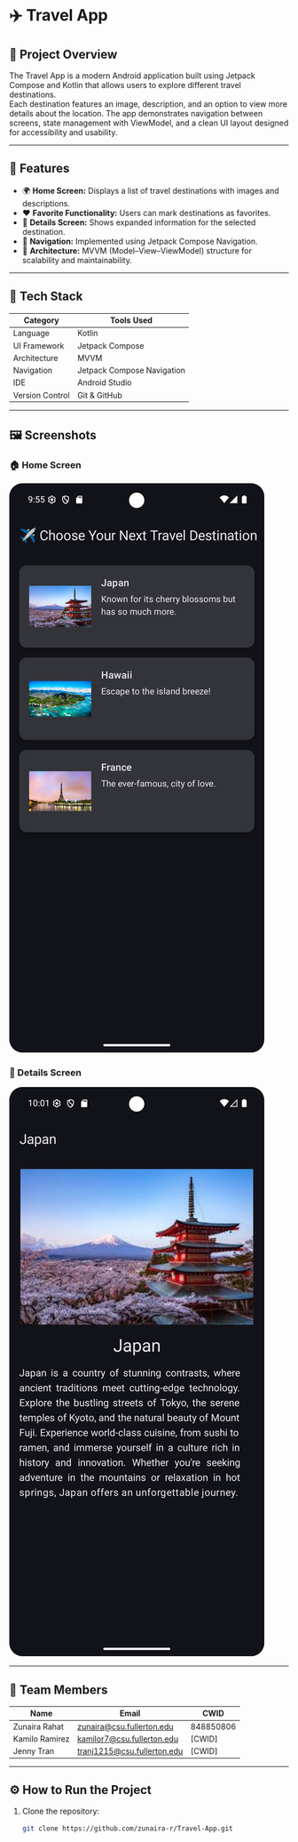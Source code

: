 # ✈️ Travel App

## 📱 Project Overview
The Travel App is a modern Android application built using Jetpack Compose and Kotlin that allows users to explore different travel destinations.  
Each destination features an image, description, and an option to view more details about the location. The app demonstrates navigation between screens, state management with ViewModel, and a clean UI layout designed for accessibility and usability.

---

## 🧭 Features
- 🌍 **Home Screen:** Displays a list of travel destinations with images and descriptions.
- ❤️ **Favorite Functionality:** Users can mark destinations as favorites.
- 📄 **Details Screen:** Shows expanded information for the selected destination.
- 🔄 **Navigation:** Implemented using Jetpack Compose Navigation.
- 🧱 **Architecture:** MVVM (Model–View–ViewModel) structure for scalability and maintainability.

---

## 🧩 Tech Stack
| Category | Tools Used |
|-----------|-------------|
| Language | Kotlin |
| UI Framework | Jetpack Compose |
| Architecture | MVVM |
| Navigation | Jetpack Compose Navigation |
| IDE | Android Studio |
| Version Control | Git & GitHub |

---

## 🖼️ Screenshots

### 🏠 Home Screen
![Home Screen](screenshots/home_screen.png)

### 📖 Details Screen
![Details Screen](screenshots/details_screen.png)

---

## 👥 Team Members

| Name           | Email                     | CWID      |
|----------------|---------------------------|-----------|
| Zunaira Rahat  | zunaira@csu.fullerton.edu | 848850806 |
| Kamilo Ramirez | kamilor7@csu.fullerton.edu       | [CWID]    |
| Jenny Tran     | tranj1215@csu.fullerton.edu      | [CWID]    |

---

## ⚙️ How to Run the Project
1. Clone the repository:
   ```bash
   git clone https://github.com/zunaira-r/Travel-App.git
